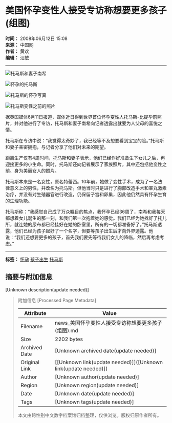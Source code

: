 # 美国怀孕变性人接受专访称想要更多孩子(组图)

**时间：** 2008年06月12日 15:08  
**来源：** 中国网  
**作者：** 黄欢  
**编辑：** 汪敏  

---

![托马斯和妻子南希](http://img.ifeng.com/hres/200806/12/15/36697f33ae5ed6c370ba98ea95f0dbf8.jpg)

![怀孕的托马斯](http://img.ifeng.com/hres/200806/12/15/a712da06f7b6e545d364d4bf7ad94a9e.jpg)

![托马斯的怀孕写真](http://img.ifeng.com/hres/200806/12/15/fb08e6b397fba70c1a3ddb36ba2ef1c8.jpg)

![托马斯变性之前的照片](http://img.ifeng.com/hres/200806/12/15/ca5a7c7dd0587370e3dbf60fe6b90ca3.jpg)

据英国媒体6月11日报道，媒体近日得到世界首位怀孕变性人托马斯-比提孕前照片，并对他进行了专访，托马斯和妻子南希向记者透露出就要为人父母的喜悦之情。

托马斯在专访中说：“我觉得太奇妙了，我已经等不及想要看到宝宝的脸。”托马斯和妻子亲密拥抱，与记者分享了他们对未来的期望。

距离生产仅有4周时间，托马斯和妻子表示，他们已经作好准备生下女儿之后，再迎接更多的小生命。同时，托马斯还向记者展示了家族照片，其中还包括他变性之前、身为美丽女人的照片。

托马斯本来是一名女性，原名特蕾西。10年前，她做了变性手术，成为了一名法律意义上的男性，并改名为托马斯。但他当时只是进行了胸部改造手术和睾丸激素治疗，并没有对生殖器官进行改造，仍保留子宫和卵巢，因此他仍然具有怀孕生育的生理功能。

托马斯称：“我感觉自己成了万众瞩目的焦点，我怀孕已经36周了，南希和我每天都想着女儿诞生的那一刻，和我们第一次抱着她的感觉。我们已经为她找好了托儿所，就连她的尿布都已经挂好在她的卧室里，所有的一切都准备好了。”托马斯透露，他们已经为孩子起好了一个名字，但要等孩子出生后才向外界透露。他说：“我们还想要更多的孩子，首先我们要先等待我们女儿的降临，然后再考虑考虑。”

---

**标签：** [怀孕](#) [孩子出生](#) [托马斯](#)

## 摘要与附加信息

<!-- tcd_abstract -->
[Unknown description(update needed)]
<!-- tcd_abstract_end -->

> 附加信息 [Processed Page Metadata]
>
> | Attribute       | Value                                  |
> |-----------------|----------------------------------------|
> | Filename        | news_美国怀孕变性人接受专访称想要更多孩子(组图).md                             |
> | Size            | 2202 bytes                           |
> | Archived Date   | [Unknown archived date(update needed)]                             |
> | Original Link   | [[Unknown link(update needed)]]([Unknown link(update needed)])                       |
> | Author          | [Unknown author(update needed)]                               |
> | Region          | [Unknown region(update needed)]                               |
> | Date            | [Unknown date(update needed)]                                 |
> | Tags            | [Unknown tags(update needed)]                                 |
>
> 本文由跨性别中文数字档案馆归档整理，仅供浏览。版权归原作者所有。
>